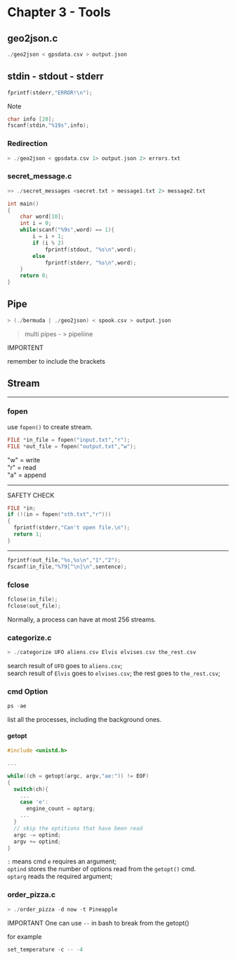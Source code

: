 # Chapter 3 - Tools

## geo2json.c

```c
./geo2json < gpsdata.csv > output.json
```

## stdin - stdout - stderr

```c
fprintf(stderr,"ERROR!\n");
```

Note

```c
char info [20];
fscanf(stdin,"%19s",info);
```

### Redirection

```c
> ./geo2json < gpsdata.csv 1> output.json 2> errors.txt
```

### secret_message.c

```c
>> ./secret_messages <secret.txt > message1.txt 2> message2.txt
```

```c
int main()
{
    char word[10];
    int i = 0;
    while(scanf("%9s",word) == 1){
        i = i + 1;
        if (i % 2)
            fprintf(stdout, "%s\n",word);
        else
            fprintf(stderr, "%s\n",word);
    }
    return 0;
}
```

## Pipe

```c
> (./bermuda | ./geo2json) < spook.csv > output.json
```

> multi pipes - > pipeliine

IMPORTENT

remember to include the brackets

## Stream

---

### fopen

use `fopen()` to create stream.

```c
FILE *in_file = fopen("input.txt","r");
FILE *out_file = fopen("output.txt","w");
```

"w" = write  
"r" = read  
"a" = append

---
SAFETY CHECK

```c
FILE *in;
if (!(in = fopen("sth.txt","r")))
{
  fprintf(stderr,"Can't open file.\n");
  return 1;
}
```

---

```c
fprintf(out_file,"%s,%s\n","1","2");
fscanf(in_file,"%79[^\n]\n",sentence);
```

### fclose

```c
fclose(in_file);
fclose(out_file);
```

Normally, a process can have at most 256 streams.

### categorize.c

```c
> ./categorize UFO aliens.csv Elvis elvises.csv the_rest.csv
```

search result of `UFO` goes to `aliens.csv`;  
search result of `Elvis` goes to `elvises.csv`;
the rest goes to `the_rest.csv`;

### cmd Option

```c
ps -ae
```

list all the processes, including the background ones.

#### getopt

```c
#include <unistd.h>

...

while((ch = getopt(argc, argv,"ae:")) != EOF)
{
  switch(ch){
    ...
    case 'e':
      engine_count = optarg;
    ...
  }
  // skip the optitions that have been read
  argc -= optind;
  argv += optind;
}
```

`:` means cmd `e` requires an argument;  
`optind` stores the number of options read from the `getopt()` cmd.  
`optarg` reads the required argument;

### order_pizza.c

```c
> ./order_pizza -d now -t Pineapple
```

IMPORTANT
One can use `--` in bash to break from the getopt()

for example

```c  
set_temperature -c -- -4
```
